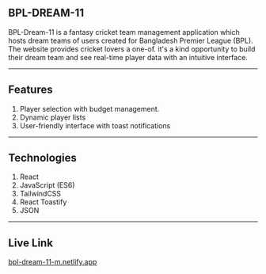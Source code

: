 **BPL-DREAM-11**  
---

BPL-Dream-11 is a fantasy cricket team management application which hosts dream teams of users created for Bangladesh Premier League (BPL). The website provides cricket lovers a one‎-of. it's a kind opportunity to build their dream team and see real-time player data with an intuitive interface.

---

**Features**   
---

1. Player selection with budget management.  
2. Dynamic player lists  
3. User-friendly interface with toast notifications

---

**Technologies**  
---

1. React  
2. JavaScript (ES6)  
3. TailwindCSS  
4. React Toastify  
5. JSON

---

**Live Link**  
---

[bpl-dream-11-m.netlify.app](http://bpl-dream-11-m.netlify.app)  
